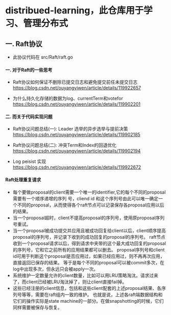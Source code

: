 # distribued-learning，此仓库用于学习、管理分布式

## 一. Raft协议

* 此协议代码在 src/Raft/raft.go

#### 一. 对于Raft的一些思考

* Raft协议如何保证不删除已提交日志和避免提交前任未提交日志
<https://blog.csdn.net/ouyangyiwen/article/details/119922657>

* 为什么持久化存储的数据为log、currentTerm和votefor
<https://blog.csdn.net/ouyangyiwen/article/details/119902201>

#### 二. 而关于代码实现问题

* Raft协议问题总结(一): Leader 选举的异步选举与提前决策
<https://blog.csdn.net/ouyangyiwen/article/details/119902185>

* Raft协议问题总结(二): 冲突Term和Index的回退优化
<https://blog.csdn.net/ouyangyiwen/article/details/119902194>

* Log peisist 实现
<https://blog.csdn.net/ouyangyiwen/article/details/119922672>
  
#### Raft处理重复请求
  - 每个要做proposal的client需要一个唯一的identifier,它的每个不同的proposal需要有一个顺序递增的序列 
    号，cliend id 和这个序列号由此可以唯一确定一个不同的proposal，从而使得各个raft节点可以记录保存各proposal应用以后的结果。
  - 当一个proposal超时，client不提高proposal的序列号，使用原proposal序列号重试。 
  - 当一个proposal被成功提交并应用且被成功回复给client以后，client顺序提高proposal的序列号，并记录下收到的成功回复的proposal的序列号。
    raft节点收到一个proposal请求以后，得到请求中夹带的这个最大成功回复的proposal的序列号，它和它之前所有的应用结果都可以删去。
    proposal序列号和client id可用于判断这个proposal是否应用过，如果已经应用过，则不再再次应用，直接返回已保存的结果。
    等于是每个不同的proposal可以被commit多次，在log中出现多次，但永远只会被apply一次。
  - 系统维护一定数量允许的client数量，比如可以用LRU策略淘汰。请求过来了，而client已经被LRU淘汰掉了，则让client直接fail掉。
  - 这些已经注册的client信息，包括和这些client配套的上述proposal结果、各序列号等等，需要在raft组内一致的维护。
    也就是说，上述各raft端数据结构和它们的操作实际是state machine的一部分。在做snapshotting的时候，它们同样需要被保存与恢复。
